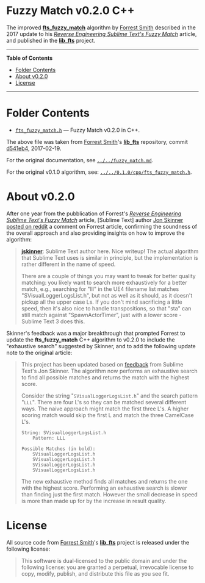 # Fuzzy Match v0.2.0 C++

The improved __[fts_fuzzy_match]__ algorithm by [Forrest Smith] described in the 2017 update to his _[Reverse Engineering Sublime Text's Fuzzy Match]_ article, and published in the __[lib_fts]__ project.


-----

**Table of Contents**

<!-- MarkdownTOC autolink="true" bracket="round" autoanchor="false" lowercase="only_ascii" uri_encoding="true" levels="1,2,3" -->

- [Folder Contents](#folder-contents)
- [About v0.2.0](#about-v020)
- [License](#license)

<!-- /MarkdownTOC -->

-----

# Folder Contents

- [`fts_fuzzy_match.h`](./fts_fuzzy_match.h) — Fuzzy Match v0.2.0 in C++.

The above file was taken from [Forrest Smith]'s __[lib_fts]__ repository, commit [d541eb4][fm2cpp d541eb4], 2017-02-19.

For the original documentation, see [`../../fuzzy_match.md`][fm md].

For the original v0.1.0 algorithm, see: [`../../0.1.0/cpp/fts_fuzzy_match.h`][fm1cpp].

# About v0.2.0

After one year from the pubblication of Forrest's _[Reverse Engineering Sublime Text's Fuzzy Match]_ article, [Sublime Text] author [Jon Skinner posted on reddit] a comment on Forrest article, confirming the soundness of the overall approach and also providing insights on how to improve the algorithm:

> __[jskinner]__: Sublime Text author here. Nice writeup! The actual algorithm that Sublime Text uses is similar in principle, but the implementation is rather different in the name of speed.
>
> There are a couple of things you may want to tweak for better quality matching: you likely want to search more exhaustively for a better match, e.g., searching for "lll" in the UE4 filename list matches "SVisualLoggerLogsList.h", but not as well as it should, as it doesn't pickup all the upper case Ls. If you don't mind sacrificing a little speed, then it's also nice to handle transpositions, so that "sta" can still match against "SpawnActorTimer", just with a lower score - Sublime Text 3 does this.

Skinner's feedback was a major breakthrough that prompted Forrest to update the __fts_fuzzy_match__ C++ algorithm to v0.2.0 to include the "exhaustive search" suggested by Skinner, and to add the following update note to the original article:


> This project has been updated based on [feedback] from Sublime Text's Jon Skinner. The algorithm now performs an exhaustive search to find all possible matches and returns the match with the highest score.
>
> Consider the string "`SVisualLoggerLogsList.h`" and the search pattern "`LLL`". There are four L's so they can be matched several different ways. The naive approach might match the first three L's. A higher scoring match would skip the first L and match the three CamelCase L's.
>
> ```
> String: SVisualLoggerLogsList.h
>     Pattern: LLL
>
> Possible Matches (in bold):
>     SVisualLoggerLogsList.h
>     SVisualLoggerLogsList.h
>     SVisualLoggerLogsList.h
>     SVisualLoggerLogsList.h
> ```
>
> The new exhaustive method finds all matches and returns the one with the highest score. Performing an exhaustive search is slower than finding just the first match. However the small decrease in speed is more than made up for by the increase in result quality.

# License

All source code from [Forrest Smith]'s __[lib_fts]__ project is released under the following license:

> This software is dual-licensed to the public domain and under the following license: you are granted a perpetual, irrevocable license to copy, modify, publish, and distribute this file as you see fit.


<!-----------------------------------------------------------------------------
                               REFERENCE LINKS
------------------------------------------------------------------------------>

[feedback]: https://www.reddit.com/r/programming/comments/4cfz8r/reverse_engineering_sublime_texts_fuzzy_match/d1i7unr/ "Read Jon Skinner's feedback on Forrest article, on reddit"
[Jon Skinner posted on reddit]: https://www.reddit.com/r/programming/comments/4cfz8r/reverse_engineering_sublime_texts_fuzzy_match/d1i7unr/ "Read Jon Skinner's feedback on Forrest article, on reddit"


<!-- libraries -->

[lib_fts]: https://github.com/forrestthewoods/lib_fts
[fts_fuzzy_match]: https://github.com/forrestthewoods/lib_fts

<!-- articles -->

[Reverse Engineering Sublime Text's Fuzzy Match]: https://www.forrestthewoods.com/blog/reverse_engineering_sublime_texts_fuzzy_match/ "Read Forrest Smith's article"

<!-- people -->

[Forrest Smith]: https://github.com/forrestthewoods "View Forrest Smith's GitHub profile"
[jskinner]: https://www.reddit.com/user/jskinner/ "View Jon Skinner Reddit profile"

<!-- FTS Fuzzy Match  -------------------------------------------------------->

<!-- upstream sources -->

[fm2cpp d541eb4]: https://github.com/forrestthewoods/lib_fts/blob/d541eb49b289a03320fb62150b8fd01364e22403/code/fts_fuzzy_match.h "View upstream source of 'fts_fuzzy_match.h' v0.2.0 from commit d541eb4"

<!-- project files -->

[fm1cpp]: ../../0.1.0/cpp/fts_fuzzy_match.h
[fm md]: ../../fuzzy_match.md "View the original documentation of fts_fuzzy_match"



<!-- EOF -->
